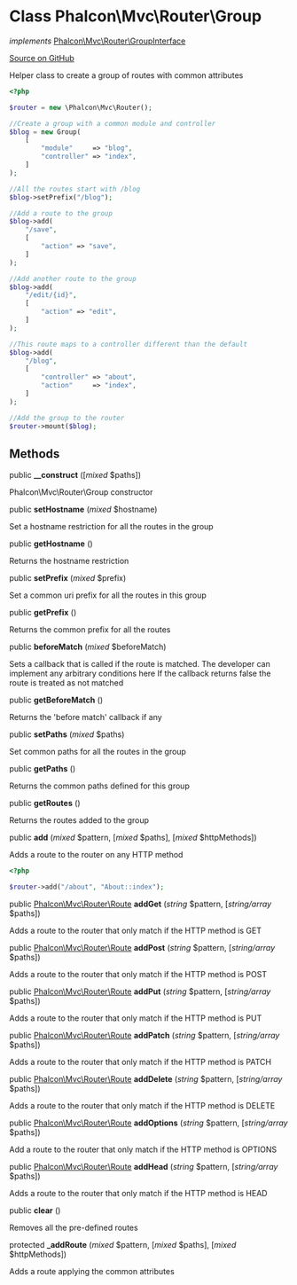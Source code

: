 # Class **Phalcon\\Mvc\\Router\\Group**

*implements* [Phalcon\Mvc\Router\GroupInterface](/en/3.1.2/api/Phalcon_Mvc_Router_GroupInterface)

<a href="https://github.com/phalcon/cphalcon/blob/master/phalcon/mvc/router/group.zep" class="btn btn-default btn-sm">Source on GitHub</a>

Helper class to create a group of routes with common attributes

```php
<?php

$router = new \Phalcon\Mvc\Router();

//Create a group with a common module and controller
$blog = new Group(
    [
        "module"     => "blog",
        "controller" => "index",
    ]
);

//All the routes start with /blog
$blog->setPrefix("/blog");

//Add a route to the group
$blog->add(
    "/save",
    [
        "action" => "save",
    ]
);

//Add another route to the group
$blog->add(
    "/edit/{id}",
    [
        "action" => "edit",
    ]
);

//This route maps to a controller different than the default
$blog->add(
    "/blog",
    [
        "controller" => "about",
        "action"     => "index",
    ]
);

//Add the group to the router
$router->mount($blog);

```

## Methods
public  **__construct** ([*mixed* $paths])

Phalcon\\Mvc\\Router\\Group constructor

public  **setHostname** (*mixed* $hostname)

Set a hostname restriction for all the routes in the group

public  **getHostname** ()

Returns the hostname restriction

public  **setPrefix** (*mixed* $prefix)

Set a common uri prefix for all the routes in this group

public  **getPrefix** ()

Returns the common prefix for all the routes

public  **beforeMatch** (*mixed* $beforeMatch)

Sets a callback that is called if the route is matched.
The developer can implement any arbitrary conditions here
If the callback returns false the route is treated as not matched

public  **getBeforeMatch** ()

Returns the 'before match' callback if any

public  **setPaths** (*mixed* $paths)

Set common paths for all the routes in the group

public  **getPaths** ()

Returns the common paths defined for this group

public  **getRoutes** ()

Returns the routes added to the group

public  **add** (*mixed* $pattern, [*mixed* $paths], [*mixed* $httpMethods])

Adds a route to the router on any HTTP method

```php
<?php

$router->add("/about", "About::index");

```

public [Phalcon\Mvc\Router\Route](/en/3.1.2/api/Phalcon_Mvc_Router_Route) **addGet** (*string* $pattern, [*string/array* $paths])

Adds a route to the router that only match if the HTTP method is GET

public [Phalcon\Mvc\Router\Route](/en/3.1.2/api/Phalcon_Mvc_Router_Route) **addPost** (*string* $pattern, [*string/array* $paths])

Adds a route to the router that only match if the HTTP method is POST

public [Phalcon\Mvc\Router\Route](/en/3.1.2/api/Phalcon_Mvc_Router_Route) **addPut** (*string* $pattern, [*string/array* $paths])

Adds a route to the router that only match if the HTTP method is PUT

public [Phalcon\Mvc\Router\Route](/en/3.1.2/api/Phalcon_Mvc_Router_Route) **addPatch** (*string* $pattern, [*string/array* $paths])

Adds a route to the router that only match if the HTTP method is PATCH

public [Phalcon\Mvc\Router\Route](/en/3.1.2/api/Phalcon_Mvc_Router_Route) **addDelete** (*string* $pattern, [*string/array* $paths])

Adds a route to the router that only match if the HTTP method is DELETE

public [Phalcon\Mvc\Router\Route](/en/3.1.2/api/Phalcon_Mvc_Router_Route) **addOptions** (*string* $pattern, [*string/array* $paths])

Add a route to the router that only match if the HTTP method is OPTIONS

public [Phalcon\Mvc\Router\Route](/en/3.1.2/api/Phalcon_Mvc_Router_Route) **addHead** (*string* $pattern, [*string/array* $paths])

Adds a route to the router that only match if the HTTP method is HEAD

public  **clear** ()

Removes all the pre-defined routes

protected  **_addRoute** (*mixed* $pattern, [*mixed* $paths], [*mixed* $httpMethods])

Adds a route applying the common attributes

